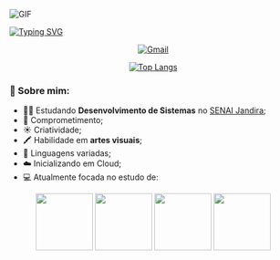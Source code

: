 ![GIF](https://i.pinimg.com/originals/f5/cc/88/f5cc882eaa11aff3d06e02ebd6dbe4aa.gif)

[![Typing SVG](https://readme-typing-svg.herokuapp.com/?color=19677E&size=35&center=true&vCenter=true&width=1000&lines=<+Hello+World,+I'm+Luana+Magalhães+>;Welcome!)](https://git.io/typing-svg)

<div style="display: inline_block" align="center">
  
[![Gmail](https://img.shields.io/badge/Gmail-D14836?style=for-the-badge&logo=gmail&logoColor=white)](mailto:luana.maga78@gmail.com)
  
</div>

<div style="display: inline_block" align="center">
  
[![Top Langs](https://github-readme-stats.vercel.app/api/top-langs/?username=lU4N4ht&layout=compact&title_color=61dafb&text_color=FFFFFF&icon_color=61dafb&bg_color=20232a)](https://github.com/anuraghazra/github-readme-stats)  
  
</div>

### 👤 Sobre mim:

- 👨‍💻 Estudando **Desenvolvimento de Sistemas** no [SENAI Jandira](https://jandira.sp.senai.br/);
- 💯 Comprometimento;
- ☀️ Criatividade;
- 🖍️ Habilidade em **artes visuais**;
- 👾 Linguagens variadas;
- ☁️ Inicializando em Cloud;
- 💻 Atualmente focada no estudo de:

<div style="display: inline_block" align="center">
   <img height="100em" src="https://cdn.jsdelivr.net/gh/devicons/devicon/icons/html5/html5-original-wordmark.svg"/>
   <img height="100em" src="https://cdn.jsdelivr.net/gh/devicons/devicon/icons/css3/css3-original-wordmark.svg"/>
   <img height="100em" src="https://cdn.jsdelivr.net/gh/devicons/devicon/icons/java/java-original-wordmark.svg"/>
   <img height="100em" src="https://cdn.jsdelivr.net/gh/devicons/devicon/icons/mysql/mysql-original-wordmark.svg"/>
</div>
